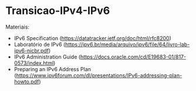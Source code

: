 # Transicao-IPv4-IPv6

Materiais:
- IPv6 Specification (https://datatracker.ietf.org/doc/html/rfc8200)
- Laboratório de IPv6 (https://ipv6.br/media/arquivo/ipv6/file/64/livro-lab-ipv6-nicbr.pdf)
- IPv6 Administration Guide (https://docs.oracle.com/cd/E19683-01/817-0573/index.html)
- Preparing an IPv6 Address Plan (https://www.ipv6forum.com/dl/presentations/IPv6-addressing-plan-howto.pdf)
